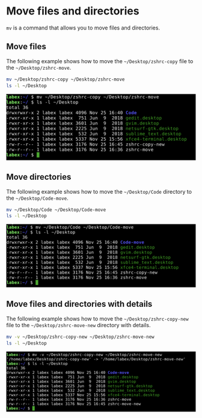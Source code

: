 # Move files and directories

`mv` is a command that allows you to move files and directories.

## Move files

The following example shows how to move the `~/Desktop/zshrc-copy` file to the `~/Desktop/zshrc-move`.

```bash
mv ~/Desktop/zshrc-copy ~/Desktop/zshrc-move
ls -l ~/Desktop
```

![lab-basic-operation-5-1](assets/lab-basic-operation-5-1.png)

## Move directories

The following example shows how to move the `~/Desktop/Code` directory to the `~/Desktop/Code-move`.

```bash
mv ~/Desktop/Code ~/Desktop/Code-move
ls -l ~/Desktop
```

![lab-basic-operation-5-2](assets/lab-basic-operation-5-2.png)

## Move files and directories with details

The following example shows how to move the `~/Desktop/zshrc-copy-new` file to the `~/Desktop/zshrc-move-new` directory with details.

```bash
mv -v ~/Desktop/zshrc-copy-new ~/Desktop/zshrc-move-new
ls -l ~/Desktop
```

![lab-basic-operation-5-3](assets/lab-basic-operation-5-3.png)
